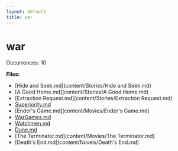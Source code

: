 ```yaml
---
layout: default
title: war
---
```

# war

Occurrences: 10

**Files:**

- [Hide and Seek.md](content/Stories/Hide and Seek.md)
- [A Good Home.md](content/Stories/A Good Home.md)
- [Extraction Request.md](content/Stories/Extraction Request.md)
- [Superiority.md](content/Stories/Superiority.md)
- [Ender's Game.md](content/Movies/Ender's Game.md)
- [WarGames.md](content/Movies/WarGames.md)
- [Watchmen.md](content/Movies/Watchmen.md)
- [Dune.md](content/Movies/Dune.md)
- [The Terminator.md](content/Movies/The Terminator.md)
- [Death's End.md](content/Novels/Death's End.md)
